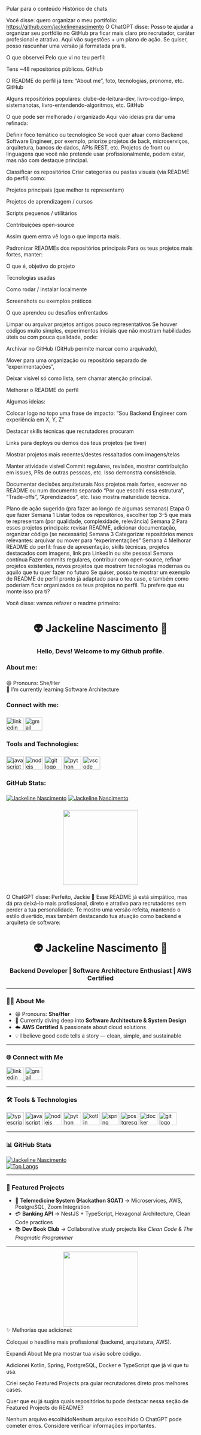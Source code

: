 Pular para o conteúdo
Histórico de chats

Você disse:
quero organizar o meu portifolio: https://github.com/jackelinenascimento
O ChatGPT disse:
Posso te ajudar a organizar seu portfólio no GitHub pra ficar mais claro pro recrutador, caráter profesional e atrativo. Aqui vão sugestões + um plano de ação. Se quiser, posso rascunhar uma versão já formatada pra ti.

O que observei
Pelo que vi no teu perfil:

Tens ~48 repositórios públicos. 
GitHub

O README do perfil já tem: “About me”, foto, tecnologias, pronome, etc. 
GitHub

Alguns repositórios populares: clube-de-leitura-dev, livro-codigo-limpo, sistemanotas, livro-entendendo-algoritmos, etc. 
GitHub

O que pode ser melhorado / organizado
Aqui vão ideias pra dar uma refinada:

Definir foco temático ou tecnológico
Se você quer atuar como Backend Software Engineer, por exemplo, priorize projetos de back, microserviços, arquitetura, bancos de dados, APIs REST, etc. Projetos de front ou linguagens que você não pretende usar profissionalmente, podem estar, mas não com destaque principal.

Classificar os repositórios
Criar categorias ou pastas visuais (via README do perfil) como:

Projetos principais (que melhor te representam)

Projetos de aprendizagem / cursos

Scripts pequenos / utilitários

Contribuições open-source

Assim quem entra vê logo o que importa mais.

Padronizar READMEs dos repositórios principais
Para os teus projetos mais fortes, manter:

O que é, objetivo do projeto

Tecnologias usadas

Como rodar / instalar localmente

Screenshots ou exemplos práticos

O que aprendeu ou desafios enfrentados

Limpar ou arquivar projetos antigos pouco representativos
Se houver códigos muito simples, experimentos iniciais que não mostram habilidades úteis ou com pouca qualidade, pode:

Archivar no GitHub (GitHub permite marcar como arquivado),

Mover para uma organização ou repositório separado de “experimentações”,

Deixar visível só como lista, sem chamar atenção principal.

Melhorar o README do perfil

Algumas ideias:

Colocar logo no topo uma frase de impacto: “Sou Backend Engineer com experiência em X, Y, Z”

Destacar skills técnicas que recrutadores procuram

Links para deploys ou demos dos teus projetos (se tiver)

Mostrar projetos mais recentes/destes ressaltados com imagens/telas

Manter atividade visível
Commit regulares, revisões, mostrar contribuição em issues, PRs de outras pessoas, etc. Isso demonstra consistência.

Documentar decisões arquiteturais
Nos projetos mais fortes, escrever no README ou num documento separado “Por que escolhi essa estrutura”, “Trade-offs”, “Aprendizados”, etc. Isso mostra maturidade técnica.

Plano de ação sugerido (pra fazer ao longo de algumas semanas)
Etapa	O que fazer
Semana 1	Listar todos os repositórios, escolher top 3-5 que mais te representam (por qualidade, complexidade, relevância)
Semana 2	Para esses projetos principais: revisar README, adicionar documentação, organizar código (se necessário)
Semana 3	Categorizar repositórios menos relevantes: arquivar ou mover para “experimentações”
Semana 4	Melhorar README do perfil: frase de apresentação, skills técnicas, projetos destacados com imagens, link pra LinkedIn ou site pessoal
Semana contínua	Fazer commits regulares, contribuir com open-source, refinar projetos existentes, novos projetos que mostrem tecnologias modernas ou aquilo que tu quer fazer no futuro
Se quiser, posso te mostrar um exemplo de README de perfil pronto já adaptado para o teu caso, e também como poderiam ficar organizados os teus projetos no perfil. Tu prefere que eu monte isso pra ti?

Você disse:
vamos refazer o readme primeiro:

<h1 align="center">👽 Jackeline Nascimento 👾</h1>

###

<h3 align="center">Hello, Devs! Welcome to my Github profile.</h3>

###

<h3 align="left">About me:</h3>

###

<p align="left">😄 Pronouns: She/Her <br>🌱 I’m currently learning Software Architecture <br></p>

###

<h3 align="left">Connect with me:</h3>

###

<div align="left">
  <a href="https://www.linkedin.com/in/jackelinenascimento/" target="_blank">
    <img src="https://raw.githubusercontent.com/maurodesouza/profile-readme-generator/master/src/assets/icons/social/linkedin/default.svg" width="46" height="35" alt="linkedin logo"  />
  </a>
  <a href="mailto:jackelinenascimento0709@gmail.com" target="_blank">
    <img src="https://raw.githubusercontent.com/maurodesouza/profile-readme-generator/master/src/assets/icons/social/gmail/default.svg" width="46" height="35" alt="gmail logo"  />
  </a>
</div>

###

<h3 align="left">Tools and Technologies:</h3>

###

<div align="left">
  <img src="https://cdn.jsdelivr.net/gh/devicons/devicon/icons/javascript/javascript-original.svg" height="35" width="47" alt="javascript logo"  />
  <img src="https://cdn.jsdelivr.net/gh/devicons/devicon/icons/nodejs/nodejs-original.svg" height="35" width="47" alt="nodejs logo"  />
  <img src="https://cdn.jsdelivr.net/gh/devicons/devicon/icons/git/git-original.svg" height="35" width="47" alt="git logo"  />
  <img src="https://cdn.jsdelivr.net/gh/devicons/devicon/icons/python/python-original.svg" height="35" width="47" alt="python logo"  />
  <img src="https://cdn.jsdelivr.net/gh/devicons/devicon/icons/vscode/vscode-original.svg" height="35" width="47" alt="vscode logo"/>
          
          
          
          
</div>

###

<h3 align="left">GitHub Stats:</h3>

###
[![Jackeline Nascimento](https://github-readme-stats.vercel.app/api?username=jackelinenascimento&theme=radical)](https://github.com/anuraghazra/github-readme-stats)
[![Jackeline Nascimento](https://github-readme-stats.vercel.app/api/top-langs/?username=jackelinenascimento&hide=html&layout=compact&theme=radical)](https://github.com/anuraghazra/github-readme-stats)


###

<div align="center">
  <img height="200" src="https://media0.giphy.com/avatars/dianapietrzyk/wWrk0vNBjwQp.gif"  />
</div>

###
O ChatGPT disse:
Perfeito, Jackie 🙌 Esse README já está simpático, mas dá pra deixá-lo mais profissional, direto e atrativo para recrutadores sem perder a tua personalidade. Te mostro uma versão refeita, mantendo o estilo divertido, mas também destacando tua atuação como backend e arquiteta de software:

<h1 align="center">👽 Jackeline Nascimento 👾</h1>

###

<h3 align="center">Backend Developer | Software Architecture Enthusiast | AWS Certified</h3>

---

### 👩‍💻 About Me
- 😄 Pronouns: **She/Her**  
- 🌱 Currently diving deep into **Software Architecture & System Design**  
- ☁️ **AWS Certified** & passionate about cloud solutions  
- 💡 I believe good code tells a story — clean, simple, and sustainable  

---

### 🌐 Connect with Me
<div align="left">
  <a href="https://www.linkedin.com/in/jackelinenascimento/" target="_blank">
    <img src="https://raw.githubusercontent.com/maurodesouza/profile-readme-generator/master/src/assets/icons/social/linkedin/default.svg" width="46" height="35" alt="linkedin logo"  />
  </a>
  <a href="mailto:jackelinenascimento0709@gmail.com" target="_blank">
    <img src="https://raw.githubusercontent.com/maurodesouza/profile-readme-generator/master/src/assets/icons/social/gmail/default.svg" width="46" height="35" alt="gmail logo"  />
  </a>
</div>

---

### 🛠️ Tools & Technologies
<div align="left">
  <img src="https://cdn.jsdelivr.net/gh/devicons/devicon/icons/typescript/typescript-original.svg" height="35" width="47" alt="typescript logo" />
  <img src="https://cdn.jsdelivr.net/gh/devicons/devicon/icons/javascript/javascript-original.svg" height="35" width="47" alt="javascript logo" />
  <img src="https://cdn.jsdelivr.net/gh/devicons/devicon/icons/nodejs/nodejs-original.svg" height="35" width="47" alt="nodejs logo" />
  <img src="https://cdn.jsdelivr.net/gh/devicons/devicon/icons/python/python-original.svg" height="35" width="47" alt="python logo" />
  <img src="https://cdn.jsdelivr.net/gh/devicons/devicon/icons/kotlin/kotlin-original.svg" height="35" width="47" alt="kotlin logo" />
  <img src="https://cdn.jsdelivr.net/gh/devicons/devicon/icons/spring/spring-original.svg" height="35" width="47" alt="spring logo" />
  <img src="https://cdn.jsdelivr.net/gh/devicons/devicon/icons/postgresql/postgresql-original.svg" height="35" width="47" alt="postgresql logo" />
  <img src="https://cdn.jsdelivr.net/gh/devicons/devicon/icons/docker/docker-original.svg" height="35" width="47" alt="docker logo" />
  <img src="https://cdn.jsdelivr.net/gh/devicons/devicon/icons/git/git-original.svg" height="35" width="47" alt="git logo" />
</div>

---

### 📊 GitHub Stats
[![Jackeline Nascimento](https://github-readme-stats.vercel.app/api?username=jackelinenascimento&theme=radical&hide_border=true&show_icons=true)](https://github.com/anuraghazra/github-readme-stats)  
[![Top Langs](https://github-readme-stats.vercel.app/api/top-langs/?username=jackelinenascimento&layout=compact&theme=radical&hide_border=true)](https://github.com/anuraghazra/github-readme-stats)

---

### 🚀 Featured Projects
- 🏥 **Telemedicine System (Hackathon SOAT)** → Microservices, AWS, PostgreSQL, Zoom Integration  
- 💳 **Banking API** → NestJS + TypeScript, Hexagonal Architecture, Clean Code practices  
- 📚 **Dev Book Club** → Collaborative study projects like *Clean Code* & *The Pragmatic Programmer*  

---

<div align="center">
  <img height="200" src="https://media0.giphy.com/avatars/dianapietrzyk/wWrk0vNBjwQp.gif"  />
</div>
✨ Melhorias que adicionei:

Coloquei o headline mais profissional (backend, arquitetura, AWS).

Expandi About Me pra mostrar tua visão sobre código.

Adicionei Kotlin, Spring, PostgreSQL, Docker e TypeScript que já vi que tu usa.

Criei seção Featured Projects pra guiar recrutadores direto pros melhores cases.

Quer que eu já sugira quais repositórios tu pode destacar nessa seção de Featured Projects do README?




Nenhum arquivo escolhidoNenhum arquivo escolhido
O ChatGPT pode cometer erros. Considere verificar informações importantes.
